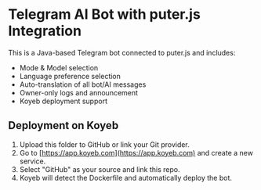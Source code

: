 # Telegram AI Bot with puter.js Integration

This is a Java-based Telegram bot connected to puter.js and includes:
- Mode & Model selection
- Language preference selection
- Auto-translation of all bot/AI messages
- Owner-only logs and announcement
- Koyeb deployment support

## Deployment on Koyeb
1. Upload this folder to GitHub or link your Git provider.
2. Go to [https://app.koyeb.com](https://app.koyeb.com) and create a new service.
3. Select "GitHub" as your source and link this repo.
4. Koyeb will detect the Dockerfile and automatically deploy the bot.

